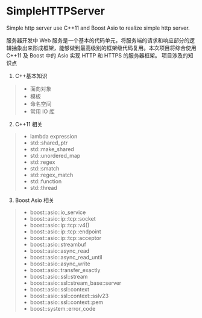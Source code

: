# SimpleHTTPServer
Simple http server use C++11 and Boost Asio to realize simple http server.

服务器开发中 Web 服务是一个基本的代码单元，将服务端的请求和响应部分的逻辑抽象出来形成框架，能够做到最高级别的框架级代码复用。本次项目将综合使用 C++11 及 Boost 中的 Asio 实现 HTTP 和 HTTPS 的服务器框架。
项目涉及的知识点

1. C++基本知识
> * 面向对象
> * 模板
> * 命名空间
> * 常用 IO 库

2. C++11 相关
> * lambda expression
> * std::shared_ptr
> * std::make_shared
> * std::unordered_map
> * std::regex
> * std::smatch
> * std::regex_match
> * std::function
> * std::thread

3. Boost Asio 相关
> * boost::asio::io_service
> * boost::asio::ip::tcp::socket
> * boost::asio::ip::tcp::v4()
> * boost::asio::ip::tcp::endpoint
> * boost::asio::ip::tcp::acceptor
> * boost::asio::streambuf
> * boost::asio::async_read
> * boost::asio::async_read_until
> * boost::asio::async_write
> * boost::asio::transfer_exactly
> * boost::asio::ssl::stream
> * boost::asio::ssl::stream_base::server
> * boost::asio::ssl::context
> * boost::asio::ssl::context::sslv23
> * boost::asio::ssl::context::pem
> * boost::system::error_code
